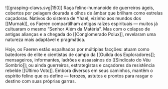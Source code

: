 ![[grasping-claws.svg|150]]
Raça felino-humanoide de guerreiros ágeis, cobertos por pelagem dourada e olhos de âmbar que brilham como estrelas caçadoras. Nativos do sistema de Yhael, vizinho aos mundos dos [[Murnak]], os Faeren compartilham antigas raízes espirituais — muitos já cultuaram o mesmo “Senhor Além da Matéria”. Mas com o colapso de antigas alianças e a chegada do [[Conglomerado Polux]], revelaram uma natureza mais adaptável e pragmática.

Hoje, os Faeren estão espalhados por múltiplas facções: atuam como batedores de elite e cientistas de campo da [[Guilda dos Exploradores]]; mensageiros, informantes, ladrões e assassinos do [[Sindicato do Véu Sombrio]]; ou ainda guerreiros, estrategistas e caçadores da resistência rebelde [[Último Voto]]. Embora diversos em seus caminhos, mantêm o espírito felino que os define — ferozes, astutos e prontos para rasgar o destino com suas próprias garras.